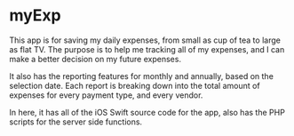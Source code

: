 # myExp 
This app is for saving my daily expenses, from small as cup of tea to large as flat TV.  The purpose is to help me tracking all of my expenses, and I can make a better decision on my future expenses.

It also has the reporting features for monthly and annually, based on the selection date.  Each report is breaking down into the total amount of expenses for every payment type, and every vendor.

In here, it has all of the iOS Swift source code for the app, also has the PHP scripts for the server side functions.
